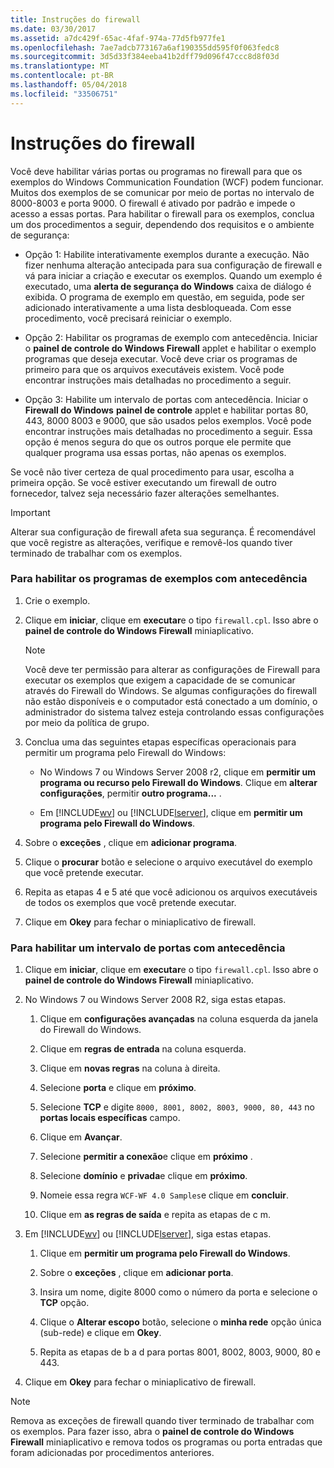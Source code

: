 ```yaml
---
title: Instruções do firewall
ms.date: 03/30/2017
ms.assetid: a7dc429f-65ac-4faf-974a-77d5fb977fe1
ms.openlocfilehash: 7ae7adcb773167a6af190355dd595f0f063fedc8
ms.sourcegitcommit: 3d5d33f384eeba41b2dff79d096f47ccc8d8f03d
ms.translationtype: MT
ms.contentlocale: pt-BR
ms.lasthandoff: 05/04/2018
ms.locfileid: "33506751"
---
```

# <a name="firewall-instructions"></a>Instruções do firewall
Você deve habilitar várias portas ou programas no firewall para que os exemplos do Windows Communication Foundation (WCF) podem funcionar. Muitos dos exemplos de se comunicar por meio de portas no intervalo de 8000-8003 e porta 9000. O firewall é ativado por padrão e impede o acesso a essas portas. Para habilitar o firewall para os exemplos, conclua um dos procedimentos a seguir, dependendo dos requisitos e o ambiente de segurança:  
  
-   Opção 1: Habilite interativamente exemplos durante a execução. Não fizer nenhuma alteração antecipada para sua configuração de firewall e vá para iniciar a criação e executar os exemplos. Quando um exemplo é executado, uma **alerta de segurança do Windows** caixa de diálogo é exibida. O programa de exemplo em questão, em seguida, pode ser adicionado interativamente a uma lista desbloqueada. Com esse procedimento, você precisará reiniciar o exemplo.  
  
-   Opção 2: Habilitar os programas de exemplo com antecedência. Iniciar o **painel de controle do Windows Firewall** applet e habilitar o exemplo programas que deseja executar. Você deve criar os programas de primeiro para que os arquivos executáveis existem. Você pode encontrar instruções mais detalhadas no procedimento a seguir.  
  
-   Opção 3: Habilite um intervalo de portas com antecedência. Iniciar o **Firewall do Windows** **painel de controle** applet e habilitar portas 80, 443, 8000 8003 e 9000, que são usados pelos exemplos. Você pode encontrar instruções mais detalhadas no procedimento a seguir. Essa opção é menos segura do que os outros porque ele permite que qualquer programa usa essas portas, não apenas os exemplos.  
  
 Se você não tiver certeza de qual procedimento para usar, escolha a primeira opção. Se você estiver executando um firewall de outro fornecedor, talvez seja necessário fazer alterações semelhantes.  
  
> [!IMPORTANT]
>  Alterar sua configuração de firewall afeta sua segurança. É recomendável que você registre as alterações, verifique e removê-los quando tiver terminado de trabalhar com os exemplos.  
  
### <a name="to-enable-samples-programs-in-advance"></a>Para habilitar os programas de exemplos com antecedência  
  
1.  Crie o exemplo.  
  
2.  Clique em **iniciar**, clique em **executar**e o tipo `firewall.cpl`. Isso abre o **painel de controle do Windows Firewall** miniaplicativo.  
  
    > [!NOTE]
    >  Você deve ter permissão para alterar as configurações de Firewall para executar os exemplos que exigem a capacidade de se comunicar através do Firewall do Windows. Se algumas configurações do firewall não estão disponíveis e o computador está conectado a um domínio, o administrador do sistema talvez esteja controlando essas configurações por meio da política de grupo.  
  
3.  Conclua uma das seguintes etapas específicas operacionais para permitir um programa pelo Firewall do Windows:  
  
    -   No Windows 7 ou Windows Server 2008 r2, clique em **permitir um programa ou recurso pelo Firewall do Windows**. Clique em **alterar configurações**, permitir **outro programa...** .  
  
    -   Em [!INCLUDE[wv](../../../../includes/wv-md.md)] ou [!INCLUDE[lserver](../../../../includes/lserver-md.md)], clique em **permitir um programa pelo Firewall do Windows**.  
  
4.  Sobre o **exceções** , clique em **adicionar programa**.  
  
5.  Clique o **procurar** botão e selecione o arquivo executável do exemplo que você pretende executar.  
  
6.  Repita as etapas 4 e 5 até que você adicionou os arquivos executáveis de todos os exemplos que você pretende executar.  
  
7.  Clique em **Okey** para fechar o miniaplicativo de firewall.  
  
### <a name="to-enable-a-port-range-in-advance"></a>Para habilitar um intervalo de portas com antecedência  
  
1.  Clique em **iniciar**, clique em **executar**e o tipo `firewall.cpl`. Isso abre o **painel de controle do Windows Firewall** miniaplicativo.  
  
2.  No Windows 7 ou Windows Server 2008 R2, siga estas etapas.  
  
    1.  Clique em **configurações avançadas** na coluna esquerda da janela do Firewall do Windows.  
  
    2.  Clique em **regras de entrada** na coluna esquerda.  
  
    3.  Clique em **novas regras** na coluna à direita.  
  
    4.  Selecione **porta** e clique em **próximo**.  
  
    5.  Selecione **TCP** e digite `8000, 8001, 8002, 8003, 9000, 80, 443` no **portas locais específicas** campo.  
  
    6.  Clique em **Avançar**.  
  
    7.  Selecione **permitir a conexão**e clique em **próximo** .  
  
    8.  Selecione **domínio** e **privada**e clique em **próximo**.  
  
    9. Nomeie essa regra `WCF-WF 4.0 Samples`e clique em **concluir**.  
  
    10. Clique em **as regras de saída** e repita as etapas de c m.  
  
3.  Em [!INCLUDE[wv](../../../../includes/wv-md.md)] ou [!INCLUDE[lserver](../../../../includes/lserver-md.md)], siga estas etapas.  
  
    1.  Clique em **permitir um programa pelo Firewall do Windows**.  
  
    2.  Sobre o **exceções** , clique em **adicionar porta**.  
  
    3.  Insira um nome, digite 8000 como o número da porta e selecione o **TCP** opção.  
  
    4.  Clique o **Alterar escopo** botão, selecione o **minha rede** opção única (sub-rede) e clique em **Okey**.  
  
    5.  Repita as etapas de b a d para portas 8001, 8002, 8003, 9000, 80 e 443.  
  
4.  Clique em **Okey** para fechar o miniaplicativo de firewall.  
  
> [!NOTE]
>  Remova as exceções de firewall quando tiver terminado de trabalhar com os exemplos. Para fazer isso, abra o **painel de controle do Windows Firewall** miniaplicativo e remova todos os programas ou porta entradas que foram adicionadas por procedimentos anteriores.
